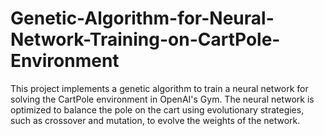 # Genetic-Algorithm-for-Neural-Network-Training-on-CartPole-Environment
This project implements a genetic algorithm to train a neural network for solving the CartPole environment in OpenAI's Gym. The neural network is optimized to balance the pole on the cart using evolutionary strategies, such as crossover and mutation, to evolve the weights of the network.
